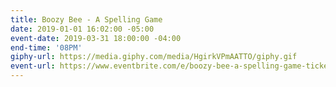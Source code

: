 ```yaml
---
title: Boozy Bee - A Spelling Game
date: 2019-01-01 16:02:00 -05:00
event-date: 2019-03-31 18:00:00 -04:00
end-time: '08PM'
giphy-url: https://media.giphy.com/media/HgirkVPmAATTO/giphy.gif
event-url: https://www.eventbrite.com/e/boozy-bee-a-spelling-game-tickets-57553113913
---
```


